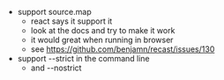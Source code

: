 * support source.map
    - react says it support it
    - look at the docs and try to make it work
    - it would great when running in browser
    - see https://github.com/benjamn/recast/issues/130
* support --strict in the command line
    - and --nostrict
